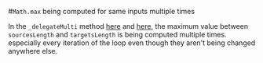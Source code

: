 #`Math.max` being computed for same inputs multiple times

In the `_delegateMulti` method [here](https://github.com/code-423n4/2023-10-ens/blob/ed25379c06e42c8218eb1e80e141412496950685/contracts/ERC20MultiDelegate.sol#L80) and [here](https://github.com/code-423n4/2023-10-ens/blob/ed25379c06e42c8218eb1e80e141412496950685/contracts/ERC20MultiDelegate.sol#L87), the maximum value between `sourcesLength` and `targetsLength` is being computed multiple times. especially every iteration of the loop even though they aren't being changed anywhere else. 